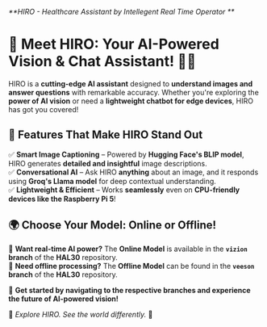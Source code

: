 _**HIRO - Healthcare Assistant by Intellegent Real Time Operator **_


# **🚀 Meet HIRO: Your AI-Powered Vision & Chat Assistant! 🤖✨**  

HIRO is a **cutting-edge AI assistant** designed to **understand images and answer questions** with remarkable accuracy. Whether you're exploring the **power of AI vision** or need a **lightweight chatbot for edge devices**, HIRO has got you covered!  

## **🔹 Features That Make HIRO Stand Out**  
✅ **Smart Image Captioning** – Powered by **Hugging Face's BLIP model**, HIRO generates **detailed and insightful** image descriptions.  
✅ **Conversational AI** – Ask HIRO **anything** about an image, and it responds using **Groq's Llama model** for deep contextual understanding.  
✅ **Lightweight & Efficient** – Works **seamlessly** even on **CPU-friendly devices like the Raspberry Pi 5**!  

## **🌍 Choose Your Model: Online or Offline!**  
🔹 **Want real-time AI power?** The **Online Model** is available in the **`vizion` branch** of the **HAL30** repository.  
🔹 **Need offline processing?** The **Offline Model** can be found in the **`veeson` branch** of the **HAL30** repository.  

🚀 **Get started by navigating to the respective branches and experience the future of AI-powered vision!**  

🔗 *Explore HIRO. See the world differently.* 🌟
